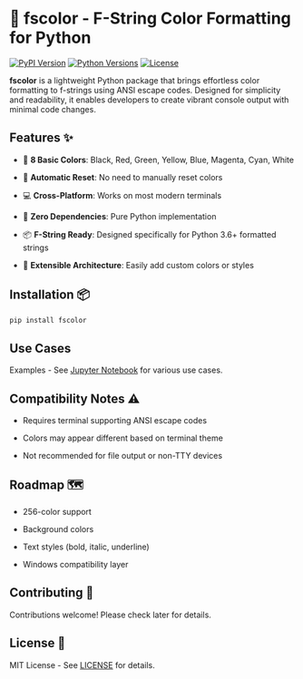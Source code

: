 # 🌈 fscolor - F-String Color Formatting for Python

[![PyPI Version](https://img.shields.io/pypi/v/fscolor.svg)](https://pypi.org/project/fscolor/)
[![Python Versions](https://img.shields.io/pypi/pyversions/fscolor.svg)](https://pypi.org/project/fscolor/)
[![License](https://img.shields.io/badge/license-MIT-blue.svg)](https://github.com/Kunlex58/fscolor/blob/main/LICENSE)


**fscolor** is a lightweight Python package that brings effortless color formatting to f-strings using ANSI escape codes. Designed for simplicity and readability, it enables developers to create vibrant console output with minimal code changes.

## Features ✨


- 🎨 **8 Basic Colors**: Black, Red, Green, Yellow, Blue, Magenta, Cyan, White
- 🔄 **Automatic Reset**: No need to manually reset colors

- 💻 **Cross-Platform**: Works on most modern terminals
- 🚀 **Zero Dependencies**: Pure Python implementation

- 📦 **F-String Ready**: Designed specifically for Python 3.6+ formatted strings
- 🔧 **Extensible Architecture**: Easily add custom colors or styles

## Installation 📦

```bash
pip install fscolor
```

## Use Cases

Examples - See [Jupyter Notebook](https://github.com/Kunlex58/fscolor/blob/main/fscolor.ipynb) for various use cases.


## Compatibility Notes ⚠️


- Requires terminal supporting ANSI escape codes  
- Colors may appear different based on terminal theme  

- Not recommended for file output or non-TTY devices  

## Roadmap 🗺️


- 256-color support  
- Background colors  

- Text styles (bold, italic, underline)  
- Windows compatibility layer  

## Contributing 🤝

Contributions welcome! Please check later for details.

## License 📄

MIT License - See [LICENSE](https://github.com/Kunlex58/fstrcolor/blob/main/LICENSE) for details.
